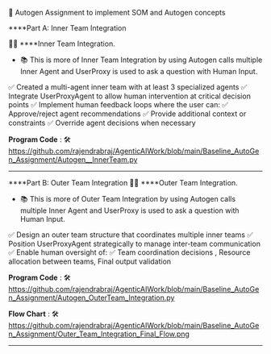 🧠  Autogen Assignment to implement SOM and Autogen concepts

****Part A: Inner Team Integration 

🧑‍💻  ****Inner Team Integration.



* 📚 This is more of Inner Team Integration by using Autogen calls multiple Inner Agent and UserProxy is used to ask a question with Human Input.

✅ Created a multi-agent inner team with at least 3 specialized agents
✅  Integrate UserProxyAgent to allow human intervention at critical decision points
✅ Implement human feedback loops where the user can:
	✅ Approve/reject agent recommendations
	✅ Provide additional context or constraints
	✅ Override agent decisions when necessary

**Program Code** :  🛠️ https://github.com/rajendrabraj/AgenticAIWork/blob/main/Baseline_AutoGen_Assignment/Autogen__InnerTeam.py

---

****Part B: Outer Team Integration 
🧑‍💻  ****Outer Team Integration.

* 📚 This is more of Outer Team Integration by using Autogen calls multiple Inner Agent and UserProxy is used to ask a question with Human Input.

✅ Design an outer team structure that coordinates multiple inner teams
✅ Position UserProxyAgent strategically to manage inter-team communication
✅ Enable human oversight of:
✅ Team coordination decisions , Resource allocation between teams, Final output validation

**Program Code** :   🛠️  https://github.com/rajendrabraj/AgenticAIWork/blob/main/Baseline_AutoGen_Assignment/Autogen_OuterTeam_Integration.py

**Flow Chart** :  🛠️  https://github.com/rajendrabraj/AgenticAIWork/blob/main/Baseline_AutoGen_Assignment/Outer_Team_Integration_Final_Flow.png

---


